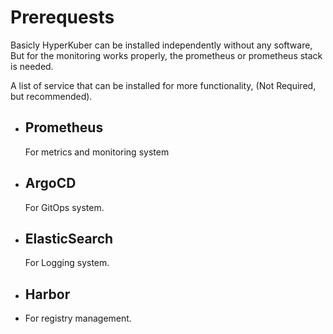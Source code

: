 # Prerequests

Basicly HyperKuber can be installed independently without any software, But for the monitoring works properly, the prometheus or prometheus stack is needed. 

A list of service that can be installed for more functionality, (Not Required, but recommended).

+ ## Prometheus
  For metrics and monitoring system


+ ## ArgoCD
   For GitOps system.
+ ## ElasticSearch
  For Logging system.

+ ## Harbor
+ For registry management.




